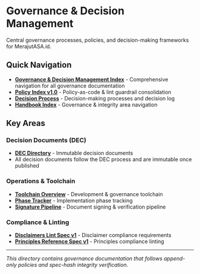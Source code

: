# Governance & Decision Management

Central governance processes, policies, and decision-making frameworks for MerajutASA.id.

## Quick Navigation

- **[Governance & Decision Management Index](index.md)** - Comprehensive navigation for all governance documentation
- **[Policy Index v1.0](policy-index-v1.md)** - Policy-as-code & lint guardrail consolidation
- **[Decision Process](README-decision-log-process.md)** - Decision-making processes and decision log
- **[Handbook Index](handbook-index.md)** - Governance & integrity area navigation

## Key Areas

### Decision Documents (DEC)
- **[DEC Directory](dec/)** - Immutable decision documents
- All decision documents follow the DEC process and are immutable once published

### Operations & Toolchain
- **[Toolchain Overview](toolchain-overview.md)** - Development & governance toolchain
- **[Phase Tracker](phase-tracker-ops.md)** - Implementation phase tracking
- **[Signature Pipeline](signature-pipeline-plan-v1.md)** - Document signing & verification pipeline

### Compliance & Linting
- **[Disclaimers Lint Spec v1](disclaimers-lint-spec-v1.md)** - Disclaimer compliance requirements
- **[Principles Reference Spec v1](lint-principles-reference-spec-v1.md)** - Principles compliance linting

---

*This directory contains governance documentation that follows append-only policies and spec-hash integrity verification.*